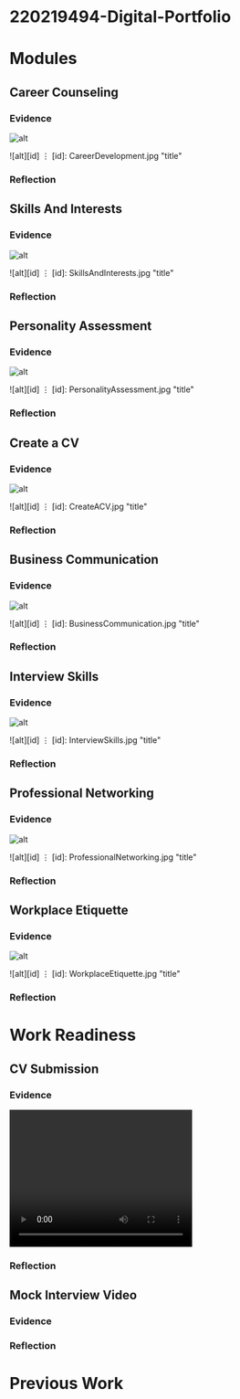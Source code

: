 # 220219494-Digital-Portfolio
# Modules

## Career Counseling
### Evidence
![alt](CareerDevelopment.jpg)

![alt][id]
⋮
[id]: CareerDevelopment.jpg "title"
### Reflection


## Skills And Interests
### Evidence
![alt](SkillsAndInterests.jpg)

![alt][id]
⋮
[id]: SkillsAndInterests.jpg "title"
### Reflection


## Personality Assessment
### Evidence
![alt](PersonalityAssessment.jpg)

![alt][id]
⋮
[id]: PersonalityAssessment.jpg "title"
### Reflection


## Create a CV
### Evidence
![alt](CreateACV.jpg)

![alt][id]
⋮
[id]: CreateACV.jpg "title"
### Reflection


## Business Communication
### Evidence
![alt](BusinessCommunication.jpg)

![alt][id]
⋮
[id]: BusinessCommunication.jpg "title"
### Reflection


## Interview Skills
### Evidence
![alt](InterviewSkills.jpg)

![alt][id]
⋮
[id]: InterviewSkills.jpg "title"
### Reflection


## Professional Networking
### Evidence
![alt](ProfessionalNetworking.jpg)

![alt][id]
⋮
[id]: ProfessionalNetworking.jpg "title"
### Reflection


## Workplace Etiquette
### Evidence
![alt](WorkplaceEtiquette.jpg)

![alt][id]
⋮
[id]: WorkplaceEtiquette.jpg "title"
### Reflection


# Work Readiness
## CV Submission
### Evidence
<video src="220219494MockInterview.mp4" width="320" height="240" controls></video>
### Reflection


## Mock Interview Video
### Evidence

### Reflection


# Previous Work

